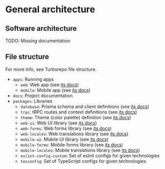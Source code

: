 # General architecture

## Software architecture

TODO: Missing documentation

## File structure

For more info, see Turborepo file structure.

- `apps`: Running apps
  - `web`: Web app (see [its docs](./apps/web.md))
  - `mobile`: Mobile app (see [its docs](./apps/mobile.md))
- `docs`: Project documentation
- `packages`: Libraries
  - `database`: Prisma schema and client definitions (see [its docs](./packages/database.md))
  - `trpc`: tRPC routes and context definitions (see [its docs](./packages/trpc.md))
  - `theme`: Theme (color palette) definition (see [its docs](./packages/theme.md))
  - `web-ui`: Web UI library (see [its docs](./packages/web-ui.md))
  - `web-forms`: Web forms library (see [its docs](./packages/web-forms.md))
  - `web-locales`: Web translations library (see [its docs](./packages/web-locale.md))
  - `mobile-ui`: Mobile UI library (see [its docs](./packages/mobile-ui.md))
  - `mobile-forms`: Mobile forms library (see [its docs](./packages/mobile-forms.md))
  - `mobile-locales`: Mobile translations library (see [its docs](./packages/mobile-locales.md))
  - `eslint-config-custom`: Set of eslint configs for given technologies
  - `tesconfig`: Set of TypeScript configs for given technologies
